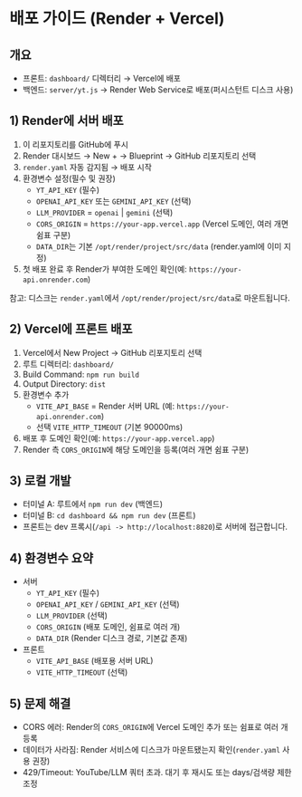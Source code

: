 # 배포 가이드 (Render + Vercel)

## 개요
- 프론트: `dashboard/` 디렉터리 → Vercel에 배포
- 백엔드: `server/yt.js` → Render Web Service로 배포(퍼시스턴트 디스크 사용)

## 1) Render에 서버 배포
1. 이 리포지토리를 GitHub에 푸시
2. Render 대시보드 → New + → Blueprint → GitHub 리포지토리 선택
3. `render.yaml` 자동 감지됨 → 배포 시작
4. 환경변수 설정(필수 및 권장)
   - `YT_API_KEY` (필수)
   - `OPENAI_API_KEY` 또는 `GEMINI_API_KEY` (선택)
   - `LLM_PROVIDER` = `openai` | `gemini` (선택)
   - `CORS_ORIGIN` = `https://your-app.vercel.app` (Vercel 도메인, 여러 개면 쉼표 구분)
   - `DATA_DIR`는 기본 `/opt/render/project/src/data` (render.yaml에 이미 지정)
5. 첫 배포 완료 후 Render가 부여한 도메인 확인(예: `https://your-api.onrender.com`)

참고: 디스크는 `render.yaml`에서 `/opt/render/project/src/data`로 마운트됩니다.

## 2) Vercel에 프론트 배포
1. Vercel에서 New Project → GitHub 리포지토리 선택
2. 루트 디렉터리: `dashboard/`
3. Build Command: `npm run build`
4. Output Directory: `dist`
5. 환경변수 추가
   - `VITE_API_BASE` = Render 서버 URL (예: `https://your-api.onrender.com`)
   - 선택 `VITE_HTTP_TIMEOUT` (기본 90000ms)
6. 배포 후 도메인 확인(예: `https://your-app.vercel.app`)
7. Render 측 `CORS_ORIGIN`에 해당 도메인을 등록(여러 개면 쉼표 구분)

## 3) 로컬 개발
- 터미널 A: 루트에서 `npm run dev` (백엔드)
- 터미널 B: `cd dashboard && npm run dev` (프론트)
- 프론트는 dev 프록시(`/api -> http://localhost:8820`)로 서버에 접근합니다.

## 4) 환경변수 요약
- 서버
  - `YT_API_KEY` (필수)
  - `OPENAI_API_KEY` / `GEMINI_API_KEY` (선택)
  - `LLM_PROVIDER` (선택)
  - `CORS_ORIGIN` (배포 도메인, 쉼표로 여러 개)
  - `DATA_DIR` (Render 디스크 경로, 기본값 존재)
- 프론트
  - `VITE_API_BASE` (배포용 서버 URL)
  - `VITE_HTTP_TIMEOUT` (선택)

## 5) 문제 해결
- CORS 에러: Render의 `CORS_ORIGIN`에 Vercel 도메인 추가 또는 쉼표로 여러 개 등록
- 데이터가 사라짐: Render 서비스에 디스크가 마운트됐는지 확인(`render.yaml` 사용 권장)
- 429/Timeout: YouTube/LLM 쿼터 초과. 대기 후 재시도 또는 days/검색량 제한 조정
